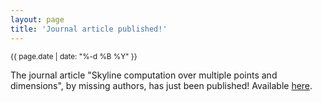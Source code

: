 ```yaml
---
layout: page
title: 'Journal article published!'
---
```


<small>{{ page.date | date: "%-d %B %Y" }}</small>

The journal article "Skyline computation over multiple points and dimensions", by missing authors, has just been published! Available [here](https://doi.org/10.1007/s11334-020-00376-1).
